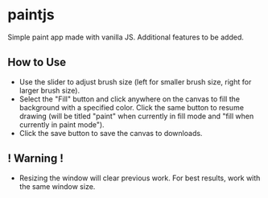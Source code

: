 # paintjs
Simple paint app made with vanilla JS. Additional features to be added.

How to Use
--------------------------
* Use the slider to adjust brush size (left for smaller brush size, right for larger brush size).
* Select the "Fill" button and click anywhere on the canvas to fill the background with a specified color. Click the same button to resume drawing (will be titled "paint" when currently in fill mode and "fill when currently in paint mode").
* Click the save button to save the canvas to downloads.

! Warning !
--------------------------
* Resizing the window will clear previous work. For best results, work with the same window size.
